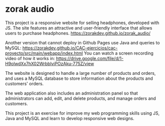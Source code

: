 # zorak audio

This project is a responsive website for selling headphones, developed with JS. The site features an attractive and user-friendly interface that allows users to purchase headphones. https://zorakdev.github.io/zorak_audio/

Another version that cannot deploy in Github Pages use Java and queries to MySQL: https://zorakdev.github.io/CAC-ejercicios/cac-proyecto/src/main/webapp/index.html
You can watch a screen recording video of how it works in: https://drive.google.com/file/d/1-H9olwdXx7hX02WrbblviPOzAku-775Z/view 

The website is designed to handle a large number of products and orders, and uses a MySQL database to store information about the products and customers' orders.

The web application also includes an administration panel so that administrators can add, edit, and delete products, and manage orders and customers.

This project is an exercise for improve my web programming skills using JS, Java and MySQL and learn to develop responsive web designs.
